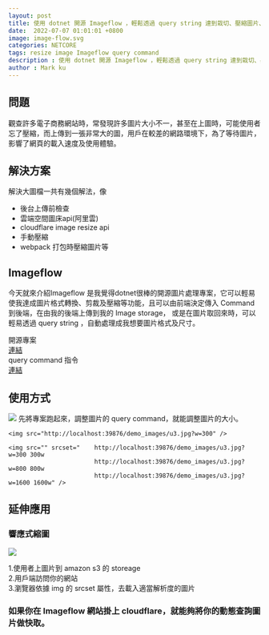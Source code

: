 ```yaml
---
layout: post
title: 使用 dotnet 開源 Imageflow ，輕鬆透過 query string 達到栽切、壓縮圖片、浮水印及格式轉換
date:  2022-07-07 01:01:01 +0800
image: image-flow.svg
categories: NETCORE
tags: resize image Imageflow query command
description : 使用 dotnet 開源 Imageflow ，輕鬆透過 query string 達到栽切、壓縮圖片、浮水印及格式轉換
author : Mark ku
---
```

## 問題
觀查許多電子商務網站時，常發現許多圖片大小不一，甚至在上圖時，可能使用者忘了壓縮，而上傳到一張非常大的圖，用戶在較差的網路環境下，為了等待圖片，影響了網頁的載入速度及使用體驗。

## 解決方案
解決大圖檔一共有幾個解法，像
* 後台上傳前檢查
* 雲端空間圖床api(阿里雲)
* cloudflare image resize api 
* 手動壓縮
* webpack 打包時壓縮圖片等 

## Imageflow
今天就來介紹Imageflow 是我覺得dotnet很棒的開源圖片處理專案，它可以輕易使我達成圖片格式轉換、剪裁及壓縮等功能，且可以由前端決定傳入 Command 到後端，在由我的後端上傳到我的 Image storage，
或是在圖片取回來時，可以輕易透過 query string ，自動處理成我想要圖片格式及尺寸。  

開源專案  
[連結](https://github.com/imazen/imageflow-dotnet)  
query command 指令   
[連結](https://docs.imageflow.io/querystring/transforms.html)  
## 使用方式
![](https://camo.githubusercontent.com/eac2ee518c905a3a81dda7dd3e6973604dd9eca4e35b22f9c2752c3295202409/68747470733a2f2f7777772e696d616765666c6f772e696f2f696d616765732f656469742d75726c2e676966)
先將專案跑起來，調整圖片的 query command，就能調整圖片的大小。

```
<img src="http://localhost:39876/demo_images/u3.jpg?w=300" />

<img src="" srcset="    http://localhost:39876/demo_images/u3.jpg?w=300 300w
                        http://localhost:39876/demo_images/u3.jpg?w=800 800w
                        http://localhost:39876/demo_images/u3.jpg?w=1600 1600w" />
```

## 延伸應用
### 響應式縮圖
![](https://i.imgur.com/t5DYnIB.png)

1.使用者上圖片到 amazon s3 的 storeage  
2.用戶端訪問你的網站  
3.瀏覽器依據 img 的 srcset 屬性，去載入適當解析度的圖片  

### 如果你在 Imageflow 網站掛上 cloudflare，就能夠將你的動態查詢圖片做快取。
